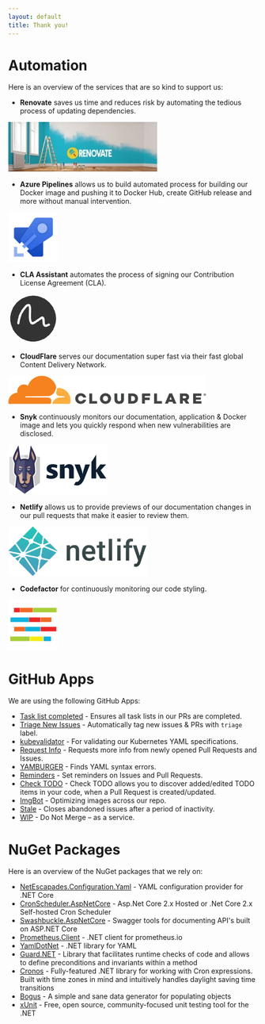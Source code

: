 ```yaml
---
layout: default
title: Thank you!
---
```


# Automation
Here is an overview of the services that are so kind to support us:

- **Renovate** saves us time and reduces risk by automating the tedious process of updating dependencies.

![Renovate](./media/logos/renovate.jpg)

- **Azure Pipelines** allows us to build automated process for building our Docker image and pushing it to Docker Hub, create GitHub release and more without manual intervention.

![Azure Pipelines](./media/logos/azure-pipelines.png)

- **CLA Assistant** automates the process of signing our Contribution License Agreement (CLA).

![CLA Assistant](./media/logos/cla-assistant.png)

- **CloudFlare** serves our documentation super fast via their fast global Content Delivery Network.

![CloudFlare](./media/logos/cloudflare.png)

- **Snyk** continuously monitors our documentation, application & Docker image and lets you quickly respond when new vulnerabilities are disclosed.

![Snyk](./media/logos/snyk-dark.png)

- **Netlify** allows us to provide previews of our documentation changes in our pull requests that make it easier to review them.

![Netlify](./media/logos/netlify.png)

- **Codefactor** for continuously monitoring our code styling.

![Codefactor](./media/logos/codefactor.png)

# GitHub Apps

We are using the following GitHub Apps:

- [Task list completed](https://github.com/marketplace/task-list-completed) - Ensures all task lists in our PRs are completed.
- [Triage New Issues](https://github.com/apps/triage-new-issues) - Automatically tag new issues & PRs with `triage` label.
- [kubevalidator](https://github.com/apps/kubevalidator) - For validating our Kubernetes YAML specifications.
- [Request Info](https://github.com/apps/request-info) - Requests more info from newly opened Pull Requests and Issues.
- [YAMBURGER](https://github.com/apps/yamburger) - Finds YAML syntax errors.
- [Reminders](https://github.com/apps/reminders) - Set reminders on Issues and Pull Requests.
- [Check TODO](https://github.com/marketplace/check-todo) - Check TODO allows you to discover added/edited TODO items in your code, when a Pull Request is created/updated.
- [ImgBot](https://github.com/marketplace/imgbot) - Optimizing images across our repo.
- [Stale](https://github.com/apps/Stale) - Closes abandoned issues after a period of inactivity.
- [WIP](https://github.com/apps/wip) - Do Not Merge – as a service.


# NuGet Packages
Here is an overview of the NuGet packages that we rely on:
- [NetEscapades.Configuration.Yaml](https://www.nuget.org/packages/NetEscapades.Configuration.Yaml) - YAML configuration provider for .NET Core
- [CronScheduler.AspNetCore](https://github.com/kdcllc/CronScheduler.AspNetCore) - Asp.Net Core 2.x Hosted or .Net Core 2.x Self-hosted Cron Scheduler
- [Swashbuckle.AspNetCore](https://github.com/domaindrivendev/Swashbuckle.AspNetCore) - Swagger tools for documenting API's built on ASP.NET Core
- [Prometheus.Client](https://github.com/PrometheusClientNet/Prometheus.Client) - .NET client for prometheus.io
- [YamlDotNet](https://github.com/aaubry/YamlDotNet) - .NET library for YAML
- [Guard.NET](https://github.com/george-pancescu/Guard) - Library that facilitates runtime checks of code and allows to define preconditions and invariants within a method
- [Cronos](https://github.com/HangfireIO/Cronos) - Fully-featured .NET library for working with Cron expressions. Built with time zones in mind and intuitively handles daylight saving time transitions
- [Bogus](https://github.com/bchavez/Bogus) - A simple and sane data generator for populating objects
- [xUnit](https://github.com/xunit/xunit) - Free, open source, community-focused unit testing tool for the .NET
